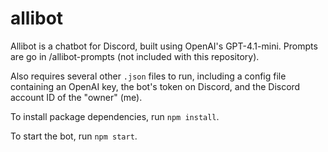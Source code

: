 # allibot
Allibot is a chatbot for Discord, built using OpenAI's GPT-4.1-mini. Prompts are go in /allibot-prompts (not included with this repository).

Also requires several other `.json` files to run, including a config file containing an OpenAI key, the bot's token on Discord, and the Discord account ID of the "owner" (me).

To install package dependencies, run `npm install`.

To start the bot, run `npm start`.